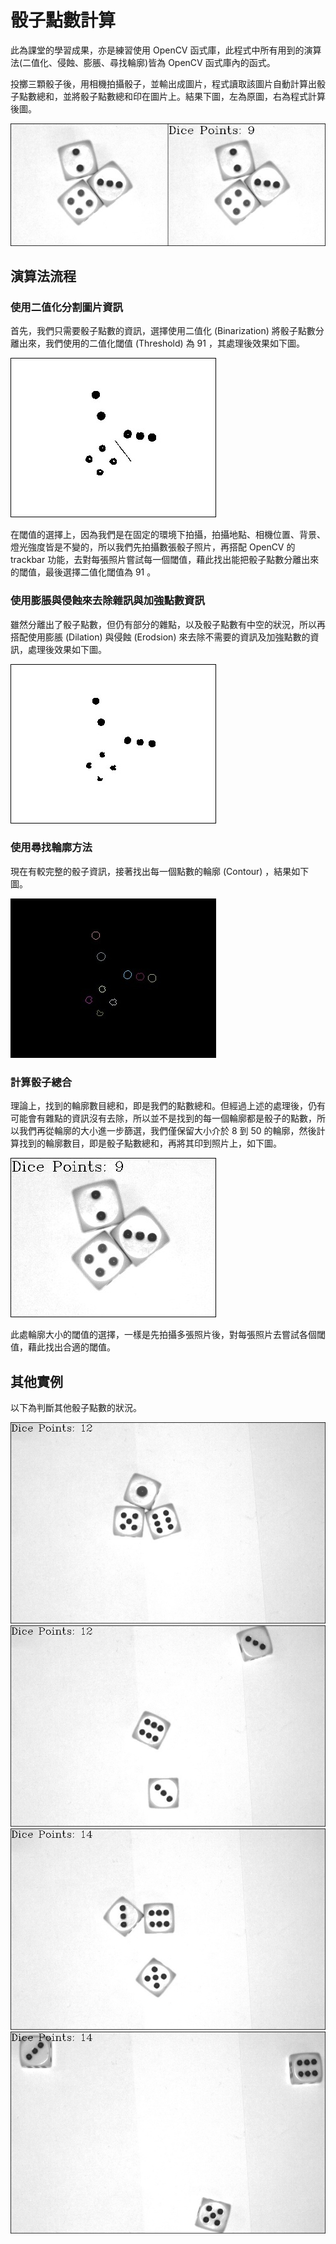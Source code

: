 # 骰子點數計算

此為課堂的學習成果，亦是練習使用 OpenCV 函式庫，此程式中所有用到的演算法(二值化、侵蝕、膨脹、尋找輪廓)皆為 OpenCV 函式庫內的函式。

投擲三顆骰子後，用相機拍攝骰子，並輸出成圖片，程式讀取該圖片自動計算出骰子點數總和，並將骰子點數總和印在圖片上。結果下圖，左為原圖，右為程式計算後圖。

![](./pics/11.bmp)

## 演算法流程

### 使用二值化分割圖片資訊

首先，我們只需要骰子點數的資訊，選擇使用二值化 (Binarization) 將骰子點數分離出來，我們使用的二值化閾值 (Threshold) 為 91 ，其處理後效果如下圖。

![](./pics/12.jpg)

在閾值的選擇上，因為我們是在固定的環境下拍攝，拍攝地點、相機位置、背景、燈光強度皆是不變的，所以我們先拍攝數張骰子照片，再搭配 OpenCV 的 trackbar 功能，去對每張照片嘗試每一個閾值，藉此找出能把骰子點數分離出來的閾值，最後選擇二值化閾值為 91 。

### 使用膨脹與侵蝕來去除雜訊與加強點數資訊

雖然分離出了骰子點數，但仍有部分的雜點，以及骰子點數有中空的狀況，所以再搭配使用膨脹 (Dilation) 與侵蝕 (Erodsion) 來去除不需要的資訊及加強點數的資訊，處理後效果如下圖。

![](./pics/13.jpg)

### 使用尋找輪廓方法

現在有較完整的骰子資訊，接著找出每一個點數的輪廓 (Contour) ，結果如下圖。

![](./pics/14.jpg)

### 計算骰子總合

理論上，找到的輪廓數目總和，即是我們的點數總和。但經過上述的處理後，仍有可能會有雜點的資訊沒有去除，所以並不是找到的每一個輪廓都是骰子的點數，所以我們再從輪廓的大小進一步篩選，我們僅保留大小介於 8 到 50 的輪廓，然後計算找到的輪廓數目，即是骰子點數總和，再將其印到照片上，如下圖。

![](./pics/15.jpg)

此處輪廓大小的閾值的選擇，一樣是先拍攝多張照片後，對每張照片去嘗試各個閾值，藉此找出合適的閾值。

## 其他實例

以下為判斷其他骰子點數的狀況。

![](./pics/16.jpg)
![](./pics/17.jpg)
![](./pics/18.jpg)
![](./pics/19.jpg)


